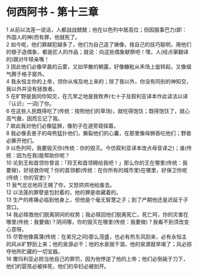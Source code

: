 # 何西阿书 - 第十三章
  
 1 从前以法莲一说话，人都战战兢兢；他在以色列中居高位；但因服事巴力(即：外国人的神)而有罪，他就死了。  
 2 如今呢，他们罪越犯越多了，他们为自己造了铸像，按自己的技巧聪明，用他们的银子造偶象，都是匠人的作品；就说：向这些偶象献祭吧！嘿，人(经点窜翻译的)跟对牛犊亲嘴！  
 3 因此他们必像早晨的云雾，又如早散的朝露，好像糠秕从禾场上旋转起，又像烟气腾于格子窗外。  
 4 我永恒主你的上帝，领你从埃及地上来的；除了我以外，你没有同别的神知交，我以外并没有拯救者。  
 5 在旷野是我同你知交，在亢旱之地是我牧养(七十子及叙利亚译本作此读法以译『认识』一词)了你。  
 6 在这些人民既得吃了(传统：按照他们的草场)，就吃得饱饫；既得饱饫了，就心高气傲，因而忘记了我。  
 7 故此我对他们必像猛狮，像豹子在道旁窥探着。  
 8 我必像丢崽子的母熊猛扑他们，撕裂他们的心囊，在那里像母狮吞吃他们；野兽必撕开他们。  
 9 以色列阿，我要毁灭你(传统：你的毁灭。今仿叙利亚译本改点母音译之)；谁(传统：因为在我)能帮助你呢？  
 10 论到王和首领你曾说：「将王和首领赐给我吧！」那么你的王在哪里(传统：我要做)，好拯救你呢？你的首领都(传统：在你所有的城市里)在哪里，好保卫你呢(传统：你的官吏)？  
 11 我气忿忿地将王赐了你，又怒烘烘地给废去。  
 12 以法莲的罪孽是包封着的，他的罪是收藏着的。  
 13 生产的疼痛必临到他身上，但他是个毫无智慧之子；到了产期他还是迟延于子宫口。  
 14 我必赎救他们脱离阴间的权势；我必赎回他们脱离死亡。死亡阿，你的灾害在哪里(传统：我要做)？阴间哪，你的毁灭在哪里(传统：我要做)？我看不到须改变心意呀。  
 15 尽管他像菖蒲(传统：在弟兄之间)那么茂盛，也必有热东风刮来，必有永恒主的风从旷野刮上来；他的泉源必干；他的水泉就干涸，他的泉源就旱竭了；风必掠夺他所贮藏的一切宝器。  
 16 撒玛利亚必担当他自己的罪罚，因为他悖逆了他的上帝；他们必倒毙于刀下，他们的婴孩必被摔死，他们的孕妇必被剖开。